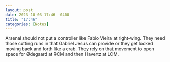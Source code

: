 ```yaml
---
layout: post
date: 2023-10-03 17:46 -0400
title: "17:46"
categories: [Notes]
---
```


Arsenal should not put a controller like Fabio Vieira at right-wing. They need those cutting runs in that Gabriel Jesus can provide or they get locked moving back and forth like a crab. They rely on that movement to open space for Ødegaard at RCM and then Havertz at LCM.